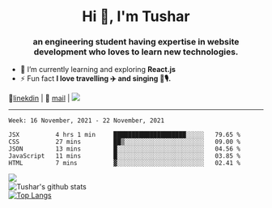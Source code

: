 <h1 align="center">Hi 👋, I'm Tushar</h1>
<h3 align="center">an engineering student having expertise in website development who loves to learn new technologies.</h3>

- 🌱 I’m currently learning and exploring **React.js**
- ⚡ Fun fact **I love travelling ✈️ and singing 🎵🎙️.**

👔[linekdin](https://www.linkedin.com/in/tushar-singh-11377119b/) | 📧 [mail](mailto:tusharsinghynr@gmail.com) | ![](https://komarev.com/ghpvc/?username=tusharsingh2000&color=blue)


---

<!--START_SECTION:waka-->
```text
Week: 16 November, 2021 - 22 November, 2021

JSX          4 hrs 1 min     ████████████████████░░░░░   79.65 % 
CSS          27 mins         ██▒░░░░░░░░░░░░░░░░░░░░░░   09.00 % 
JSON         13 mins         █░░░░░░░░░░░░░░░░░░░░░░░░   04.56 % 
JavaScript   11 mins         █░░░░░░░░░░░░░░░░░░░░░░░░   03.85 % 
HTML         7 mins          ▓░░░░░░░░░░░░░░░░░░░░░░░░   02.41 % 
```
<!--END_SECTION:waka-->

<img align="left" src="https://github-readme-streak-stats.herokuapp.com/?user=tusharsingh2000&theme=dark" /></br>
![Tushar's github stats](https://github-readme-stats.vercel.app/api?username=tusharsingh2000&show_icons=true&theme=radical&count_private=true)</br>
[![Top Langs](https://github-readme-stats.vercel.app/api/top-langs/?username=tusharsingh2000&theme=radical)](https://github.com/tusharsingh2000/github-readme-stats)
